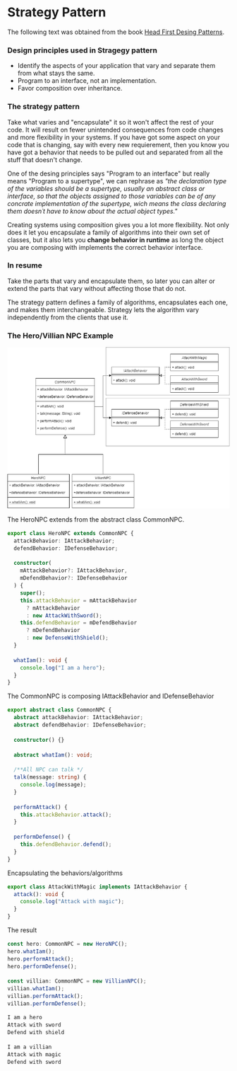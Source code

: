 # Strategy Pattern

The following text was obtained from the book [Head First Desing Patterns](https://www.amazon.com/-/es/Eric-Freeman/dp/0596007124).

### Design principles used in Stragegy pattern

* Identify the aspects of your application that vary and separate them from what stays the same.
* Program to an interface, not an implementation.
* Favor composition over inheritance.

### The strategy pattern

Take what varies and "encapsulate" it so it won't affect the rest of your code. It will result on fewer unintended consequences from code changes and more flexibility in your systems. If you have got some aspect on your code that is changing, say with every new requierement, then you know you have got a behavior that needs to be pulled out and separated from all the stuff that doesn't change.

One of the desing principles says "Program to an interface" but really means "Program to a supertype", we can rephrase as _"the declaration type of the variables should be a supertype, usually an abstract class or interface, so that the objects assigned to those variables can be of any concrate implementation of the supertype, wich means the class declaring them doesn´t have to know about the actual object types."_

Creating systems using composition gives you a lot more flexibility. Not only does it let you encapsulate a family of algorithms into their own set of classes, but it also lets you **change behavior in runtime** as long the object you are composing with implements the correct behavior interface.

### In resume

Take the parts that vary and encapsulate them, so later you can alter or extend the parts that vary without affecting those that do not.

The strategy pattern defines a family of algorithms, encapsulates each one, and makes them interchangeable. Strategy lets the algorithm vary independently from the clients that use it.

### The Hero/Villian NPC Example

![Hero/Villian example](example-strategy-pattern.png)

The HeroNPC extends from the abstract class CommonNPC.

```ts
export class HeroNPC extends CommonNPC {
  attackBehavior: IAttackBehavior;
  defendBehavior: IDefenseBehavior;

  constructor(
    mAttackBehavior?: IAttackBehavior,
    mDefendBehavior?: IDefenseBehavior
  ) {
    super();
    this.attackBehavior = mAttackBehavior
      ? mAttackBehavior
      : new AttackWithSword();
    this.defendBehavior = mDefendBehavior
      ? mDefendBehavior
      : new DefenseWithShield();
  }

  whatIam(): void {
    console.log("I am a hero");
  }
}
```

The CommonNPC is composing IAttackBehavior and IDefenseBehavior

```ts
export abstract class CommonNPC {
  abstract attackBehavior: IAttackBehavior;
  abstract defendBehavior: IDefenseBehavior;

  constructor() {}

  abstract whatIam(): void;

  /**All NPC can talk */
  talk(message: string) {
    console.log(message);
  }

  performAttack() {
    this.attackBehavior.attack();
  }

  performDefense() {
    this.defendBehavior.defend();
  }
}
```

Encapsulating the behaviors/algorithms

```ts
export class AttackWithMagic implements IAttackBehavior {
  attack(): void {
    console.log("Attack with magic");
  }
}
```

The result

```ts
const hero: CommonNPC = new HeroNPC();
hero.whatIam();
hero.performAttack();
hero.performDefense();

const villian: CommonNPC = new VillianNPC();
villian.whatIam();
villian.performAttack();
villian.performDefense();
```

```bash
I am a hero
Attack with sword
Defend with shield

I am a villian
Attack with magic
Defend with sword
```
